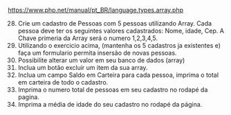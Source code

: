 
https://www.php.net/manual/pt_BR/language.types.array.php

28. Crie um cadastro de Pessoas com 5 pessoas utilizando Array. Cada pessoa deve ter os seguintes valores cadastrados: Nome, idade, Cep. A Chave primeria da Array será o numero 1,2,3,4,5. 
29. Utilizando o exercicio acima, (mantenha os 5 cadastros ja existentes e) faça um formulario permita insersão de novas pessoas.  
30. Possibilite alterar um valor em seu banco de dados (array)
31. Inclua um botão excluir um item da sua array. 
32. Inclua um campo Saldo em Carteira para cada pessoa, imprima o total em carteira de todo o cadastro. 
33. Imprima o numero total de pessoas em seu cadastro no rodapé da pagina. 
34. Imprima a média de idade do seu cadastro no rodapé da página. 

